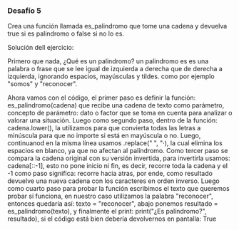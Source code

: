 ### Desafío 5

Crea una función llamada es_palindromo que tome una cadena y devuelva true si es palindromo o false si no lo es.

Solución dell ejercicio: 

Primero que nada, ¿Qué es un palindromo? un palindromo es es una palabra o frase que se lee igual de izquierda a derecha que de derecha a izquierda, ignorando espacios, mayúsculas y tildes. como por ejemplo "somos" y "reconocer".

Ahora vamos con el código, el primer paso es definir la función: es_palindromo(cadena) que recibe una cadena de texto como parámetro, concepto de parámetro: dato o factor que se toma en cuenta para analizar o valorar una situación. Luego como segundo paso, dentro de la función: cadena.lower(), la utilizamos para que convierta todas las letras a minúscula para que no importe si está en mayúscula o no. Luego, continuanod en la misma línea usamos .replace(" ", "·), la cual elimina los espacios en blanco, ya que no afectan al palíndromo. Como tercer paso se compara la cadena original con su versión invertida, para invertirla usamos: cadena[::-1], esto no pone inicio ni fin, es decir, recorre toda la cadena y el -1 como paso significa: recorre hacia atras, por ende, como resultado devuelve una nueva cadena con los caracteres en orden inverso. Luego como cuarto paso para probar la función escribimos el texto que queremos probar si funciona, en nuestro caso utilizamos la palabra "reconocer", entonces quedaría así: texto = "reconocer", abajo ponemos resultado = es_palindromo(texto), y finalmente el print: print("¿Es palíndromo?", resultado), si el código está bien debería devolvernos en pantalla: True
